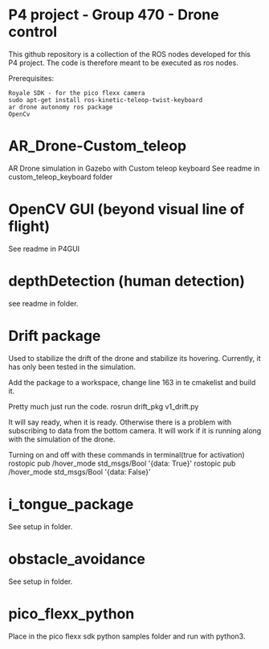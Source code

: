 # P4 project - Group 470 - Drone control

This github repository is a collection of the ROS nodes developed for this P4 project. The code is therefore meant to be executed as ros nodes.

Prerequisites:
    
    Royale SDK - for the pico flexx camera
    sudo apt-get install ros-kinetic-teleop-twist-keyboard
    ar drone autonomy ros package
    OpenCv
    

# AR_Drone-Custom_teleop

AR Drone simulation in Gazebo with Custom teleop keyboard
See readme in custom_teleop_keyboard folder


# OpenCV GUI (beyond visual line of flight)

See readme in P4GUI

# depthDetection (human detection)

see readme in folder.

# Drift package
Used to stabilize the drift of the drone and stabilize its hovering. Currently, it has only been tested in the simulation.

Add the package to a workspace, change line 163 in te cmakelist and build it.

Pretty much just run the code.
rosrun drift_pkg v1_drift.py

It will say ready, when it is ready. Otherwise there is a problem with subscribing to data from the bottom camera.
It will work if it is running along with the simulation of the drone.

Turning on and off with these commands in terminal(true for activation)
rostopic pub /hover_mode std_msgs/Bool '{data: True}'
rostopic pub /hover_mode std_msgs/Bool '{data: False}'

# i_tongue_package

See setup in folder.

# obstacle_avoidance

See setup in folder.

# pico_flexx_python

Place in the pico flexx sdk python samples folder and run with python3.
